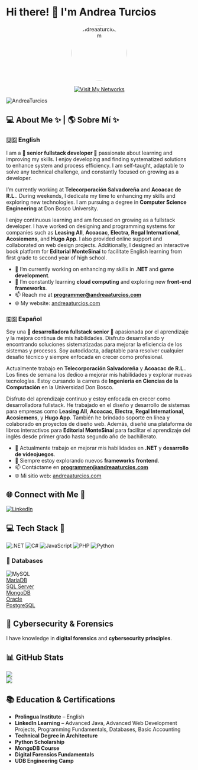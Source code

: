 # Hi there! 👋 I'm Andrea Turcios
<p align="center">
  <img src="https://andreaaturcios.com/img/aT_solo.png" width="150" height="150" alt="andreaaturcios.com" style="border-radius: 50%;">
  <p align="center">
    <a href="https://andreaaturcios.com/redes.html">
      <img src="https://img.shields.io/badge/%E2%9C%A8%20Visit%20My%20Networks%20%E2%9C%A8-ff66b2?style=for-the-badge&logo=internetexplorer&logoColor=white" alt="Visit My Networks">
    </a>
  </p>
</p>

<p align="left"> <img src="https://komarev.com/ghpvc/?username=AndreaTurcios&label=Profile%20views&color=ff66b2&style=flat" alt="AndreaTurcios" /> </p>

## 💻 About Me ✨ | 🌎 Sobre Mí ✨
### 🇺🇸 English
I am a **🎀 senior fullstack developer 🎀** passionate about learning and improving my skills. I enjoy developing and finding systematized solutions to enhance system and process efficiency. I am self-taught, adaptable to solve any technical challenge, and constantly focused on growing as a developer.

I’m currently working at **Telecorporación Salvadoreña** and **Acoacac de R.L.**. During weekends, I dedicate my time to enhancing my skills and exploring new technologies. I am pursuing a degree in **Computer Science Engineering** at Don Bosco University.

I enjoy continuous learning and am focused on growing as a fullstack developer. I have worked on designing and programming systems for companies such as **Leasing All**, **Acoacac**, **Electra**, **Regal International**, **Acosiemens**, and **Hugo App**. I also provided online support and collaborated on web design projects. Additionally, I designed an interactive book platform for **Editorial MonteSinaí** to facilitate English learning from first grade to second year of high school.

- 🔭 I’m currently working on enhancing my skills in **.NET** and **game development**.
- 🌱 I’m constantly learning **cloud computing** and exploring new **front-end frameworks**.
- 📫 Reach me at **programmer@andreaaturcios.com**
- 🌐 My website: [andreaaturcios.com](https://andreaaturcios.com/)

### 🇪🇸 Español
Soy una **🎀 desarrolladora fullstack senior 🎀** apasionada por el aprendizaje y la mejora continua de mis habilidades. Disfruto desarrollando y encontrando soluciones sistematizadas para mejorar la eficiencia de los sistemas y procesos. Soy autodidacta, adaptable para resolver cualquier desafío técnico y siempre enfocada en crecer como profesional.

Actualmente trabajo en **Telecorporación Salvadoreña** y **Acoacac de R.L.**. Los fines de semana los dedico a mejorar mis habilidades y explorar nuevas tecnologías. Estoy cursando la carrera de **Ingeniería en Ciencias de la Computación** en la Universidad Don Bosco.

Disfruto del aprendizaje continuo y estoy enfocada en crecer como desarrolladora fullstack. He trabajado en el diseño y desarrollo de sistemas para empresas como **Leasing All**, **Acoacac**, **Electra**, **Regal International**, **Acosiemens**, y **Hugo App**. También he brindado soporte en línea y colaborado en proyectos de diseño web. Además, diseñé una plataforma de libros interactivos para **Editorial MonteSinaí** para facilitar el aprendizaje del inglés desde primer grado hasta segundo año de bachillerato.

- 🔭 Actualmente trabajo en mejorar mis habilidades en **.NET** y **desarrollo de videojuegos**.
- 🌱 Siempre estoy explorando nuevos **frameworks frontend**.
- 📫 Contáctame en **programmer@andreaaturcios.com**
- 🌐 Mi sitio web: [andreaaturcios.com](https://andreaaturcios.com/)

## 🌐 Connect with Me 🌟
[![LinkedIn](https://img.shields.io/badge/LinkedIn-%23ff66b2.svg?style=for-the-badge&logo=linkedin&logoColor=white)](https://www.linkedin.com/in/andreaaturcios/)

## 💻 Tech Stack 🎨
![.NET](https://img.shields.io/badge/.NET-ff66b2.svg?style=for-the-badge&logo=dotnet&logoColor=white) ![C#](https://img.shields.io/badge/C%23-ff66b2.svg?style=for-the-badge&logo=c-sharp&logoColor=white) ![JavaScript](https://img.shields.io/badge/javascript-%23ffccff.svg?style=for-the-badge&logo=javascript&logoColor=%23F7DF1E) ![PHP](https://img.shields.io/badge/php-%23ff99cc.svg?style=for-the-badge&logo=php&logoColor=white) ![Python](https://img.shields.io/badge/python-%23ff66b2?style=for-the-badge&logo=python&logoColor=white)

### 💾 Databases
![MySQL](https://img.shields.io/badge/mysql-ff66b2.svg?style=for-the-badge&logo=mysql&logoColor=white)  
[MariaDB](https://img.shields.io/badge/MariaDB-ff99cc?style=for-the-badge&logo=mariadb&logoColor=white)  
[SQL Server](https://img.shields.io/badge/SQL%20Server-ff66b2?style=for-the-badge&logo=microsoft-sql-server&logoColor=white)  
[MongoDB](https://img.shields.io/badge/MongoDB-ffccff?style=for-the-badge&logo=mongodb&logoColor=white)  
[Oracle](https://img.shields.io/badge/Oracle-ff66b2?style=for-the-badge&logo=oracle&logoColor=white)  
[PostgreSQL](https://img.shields.io/badge/PostgreSQL-ff99cc?style=for-the-badge&logo=postgresql&logoColor=white)  

## 🔐 Cybersecurity & Forensics
I have knowledge in **digital forensics** and **cybersecurity principles**.
 
## 📊 GitHub Stats
![](https://github-readme-streak-stats.herokuapp.com/?user=AndreaTurcios&theme=radical&hide_border=false)<br/>
![](https://github-readme-stats.vercel.app/api/top-langs/?username=AndreaTurcios&theme=radical&hide_border=false&include_all_commits=true&count_private=true&layout=compact)
 
## 📚 Education & Certifications
- **Prolingua Institute** – English
- **LinkedIn Learning** – Advanced Java, Advanced Web Development Projects, Programming Fundamentals, Databases, Basic Accounting
- **Technical Degree in Architecture**
- **Python Scholarship**
- **MongoDB Course**
- **Digital Forensics Fundamentals**
- **UDB Engineering Camp**



